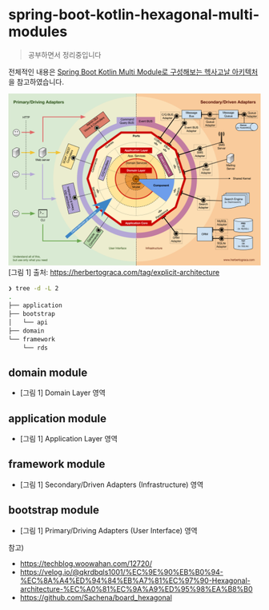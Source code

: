 # spring-boot-kotlin-hexagonal-multi-modules

> 공부하면서 정리중입니다

전체적인 내용은 [Spring Boot Kotlin Multi Module로 구성해보는 헥사고날 아키텍처](https://techblog.woowahan.com/12720/)을 참고하였습니다.

![Hexagonal Architecture](docs/images/100-explicit-architecture-svg.png)
[그림 1] 출처: https://herbertograca.com/tag/explicit-architecture

```bash
❯ tree -d -L 2
.
├── application
├── bootstrap
│   └── api
├── domain
└── framework
    └── rds

```

## domain module
- [그림 1] Domain Layer 영역

## application module
- [그림 1] Application Layer 영역

## framework module
- [그림 1] Secondary/Driven Adapters (Infrastructure) 영역

## bootstrap module
- [그림 1] Primary/Driving Adapters (User Interface) 영역


참고)
- https://techblog.woowahan.com/12720/
- https://velog.io/@qkrdbqls1001/%EC%9E%90%EB%B0%94-%EC%8A%A4%ED%94%84%EB%A7%81%EC%97%90-Hexagonal-architecture-%EC%A0%81%EC%9A%A9%ED%95%98%EA%B8%B0
- https://github.com/Sachena/board_hexagonal